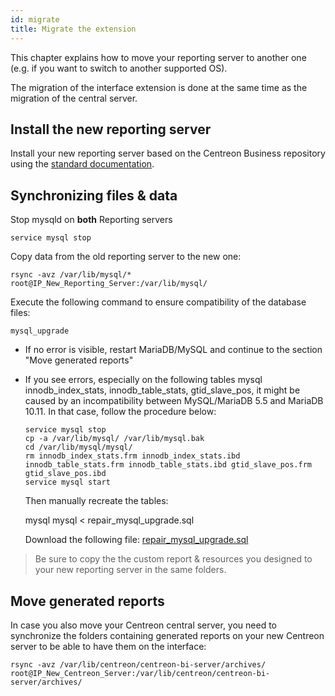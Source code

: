 ```yaml
---
id: migrate
title: Migrate the extension
---
```


This chapter explains how to move your reporting server to another
one (e.g. if you want to switch to another supported OS).

The migration of the interface extension is done at the same time as the migration of the central server.

## Install the new reporting server

Install your new reporting server based on the Centreon Business
repository using the [standard documentation](installation.md).

## Synchronizing files & data

Stop mysqld on **both** Reporting servers

    service mysql stop

Copy data from the old reporting server to the new one:

    rsync -avz /var/lib/mysql/* root@IP_New_Reporting_Server:/var/lib/mysql/

Execute the following command to ensure compatibility of the database files:

    mysql_upgrade

-   If no error is visible, restart MariaDB/MySQL and continue to the section
    "Move generated reports"
-   If you see errors, especially on the following tables mysql
    innodb_index_stats, innodb_table_stats, gtid_slave_pos, it
    might be caused by an incompatibility between MySQL/MariaDB 5.5 and
    MariaDB 10.11. In that case, follow the procedure below:

        service mysql stop
        cp -a /var/lib/mysql/ /var/lib/mysql.bak
        cd /var/lib/mysql/mysql/
        rm innodb_index_stats.frm innodb_index_stats.ibd innodb_table_stats.frm innodb_table_stats.ibd gtid_slave_pos.frm gtid_slave_pos.ibd
        service mysql start

    Then manually recreate the tables:

    mysql mysql < repair_mysql_upgrade.sql

    Download the following file: [repair_mysql_upgrade.sql](../assets/reporting/administrate/repair_mysql_upgrade.sql)


> Be sure to copy the the custom report & resources you designed to your
> new reporting server in the same folders.

## Move generated reports

In case you also move your Centreon central server, you need to
synchronize the folders containing generated reports on your new
Centreon server to be able to have them on the interface:

    rsync -avz /var/lib/centreon/centreon-bi-server/archives/ root@IP_New_Centreon_Server:/var/lib/centreon/centreon-bi-server/archives/
